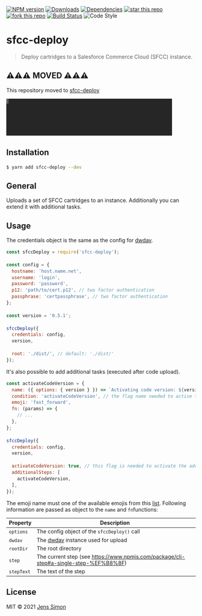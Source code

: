 [![NPM version][npm-image]][npm-url] [![Downloads][npm-downloads-image]][npm-url] [![Dependencies][deps-image]][deps-url] [![star this repo][gh-stars-image]][gh-url] [![fork this repo][gh-forks-image]][gh-url] [![Build Status][travis-image]][travis-url] ![Code Style][codestyle-image]

# sfcc-deploy

> Deploy cartridges to a Salesforce Commerce Cloud (SFCC) instance.

## ️️⚠️️️️⚠️⚠️ MOVED ⚠️⚠️⚠️

This repository moved to [sfcc-deploy](https://github.com/jenssimon/sfcc-deploy)

![Screenshot](https://github.com/jenssimon/sfcc-tools/raw/master/packages/sfcc-deploy/deploy.gif)

## Installation

```sh
$ yarn add sfcc-deploy --dev
```

## General

Uploads a set of SFCC cartridges to an instance. Additionally you can extend it with additional tasks.

## Usage

The credentials object is the same as the config for [dwdav](https://www.npmjs.com/package/dwdav#config).

```javascript
const sfccDeploy = require('sfcc-deploy');

const config = {
  hostname: 'host.name.net',
  username: 'login',
  password: 'password',
  p12: 'path/to/cert.p12', // two factor authentication
  passphrase: 'certpassphrase', // two factor authentication
};

const version = '0.5.1';

sfccDeploy({
  credentials: config,
  version,

  root: './dist/', // default: './dist/'
});
```

It's also possible to add additional tasks (executed after code upload).

```javascript
const activateCodeVersion = {
  name: ({ options: { version } }) => `Activating code version: ${version}`, // also takes a simple string
  condition: 'activateCodeVersion', // the flag name needed to active the task
  emoji: 'fast_forward',
  fn: (params) => {
    // ...
  },
};

sfccDeploy({
  credentials: config,
  version,

  activateCodeVersion: true, // this flag is needed to activate the additional step
  additionalSteps: [
    activateCodeVersion,
  ],
});
```

The emoji name must one of the available emojis from this [list](https://raw.githubusercontent.com/omnidan/node-emoji/master/lib/emoji.json).
Following information are passed as object to the `name` and `fn`functions:

Property   | Description
-----------|------------
`options`  | The config object of the `sfccDeploy()` call
`dwdav`    | The [dwdav](https://www.npmjs.com/package/dwdav) instance used for upload
`rootDir`  | The root directory
`step`     | The current step (see https://www.npmjs.com/package/cli-step#a-single-step-%EF%B8%8F)
`stepText` | The text of the step

## License

MIT © 2021 [Jens Simon](https://github.com/jenssimon)

[npm-url]: https://www.npmjs.com/package/sfcc-deploy
[npm-image]: https://badgen.net/npm/v/sfcc-deploy
[npm-downloads-image]: https://badgen.net/npm/dw/sfcc-deploy

[deps-url]: https://david-dm.org/jenssimon/sfcc-tools
[deps-image]: https://badgen.net/david/dep/jenssimon/sfcc-tools

[gh-url]: https://github.com/jenssimon/sfcc-tools
[gh-stars-image]: https://badgen.net/github/stars/jenssimon/sfcc-tools
[gh-forks-image]: https://badgen.net/github/forks/jenssimon/sfcc-tools

[travis-url]: https://travis-ci.com/jenssimon/sfcc-tools
[travis-image]: https://travis-ci.com/jenssimon/sfcc-tools.svg?branch=master

[codestyle-image]: https://badgen.net/badge/code%20style/airbnb/f2a

